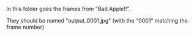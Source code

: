 In this folder goes the frames from "Bad Apple!!".

They should be named "output_0001.jpg" (with the "0001" matching the frame number)